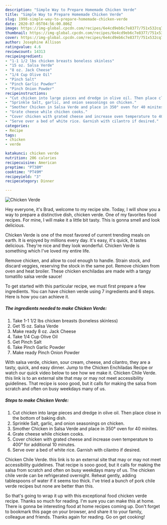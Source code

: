```yaml
---
description: "Simple Way to Prepare Homemade Chicken Verde"
title: "Simple Way to Prepare Homemade Chicken Verde"
slug: 1998-simple-way-to-prepare-homemade-chicken-verde
date: 2020-07-05T04:56:00.806Z
image: https://img-global.cpcdn.com/recipes/6e4cd9eb6c7e8377/751x532cq70/chicken-verde-recipe-main-photo.jpg
thumbnail: https://img-global.cpcdn.com/recipes/6e4cd9eb6c7e8377/751x532cq70/chicken-verde-recipe-main-photo.jpg
cover: https://img-global.cpcdn.com/recipes/6e4cd9eb6c7e8377/751x532cq70/chicken-verde-recipe-main-photo.jpg
author: Josephine Allison
ratingvalue: 4.6
reviewcount: 14313
recipeingredient:
- "1-1 1/2 lbs chicken breasts boneless skinless"
- "15 oz. Salsa Verde"
- "8 oz. Jack Cheese"
- "1/4 Cup Olive Oil"
- "Pinch Salt"
- "Pinch Garlic Powder"
- "Pinch Onion Powder"
recipeinstructions:
- "Cut chicken into large pieces and dredge in olive oil. Then place close in the bottom of baking dish."
- "Sprinkle Salt, garlic, and onion seasonings on chicken."
- "Smother Chicken in Salsa Verde and place in 350° oven for 40 minites."
- "Grate cheese while chicken cooks."
- "Cover chicken with grated cheese and increase oven temperature to 400° for additional 10 minutes."
- "Serve over a bed of white rice. Garnish with cilantro if desired."
categories:
- Recipe
tags:
- chicken
- verde

katakunci: chicken verde 
nutrition: 206 calories
recipecuisine: American
preptime: "PT38M"
cooktime: "PT49M"
recipeyield: "3"
recipecategory: Dinner

---
```



![Chicken Verde](https://img-global.cpcdn.com/recipes/6e4cd9eb6c7e8377/751x532cq70/chicken-verde-recipe-main-photo.jpg)

Hey everyone, it's Brad, welcome to my recipe site. Today, I will show you a way to prepare a distinctive dish, chicken verde. One of my favorites food recipes. For mine, I will make it a little bit tasty. This is gonna smell and look delicious.

Chicken Verde is one of the most favored of current trending meals on earth. It is enjoyed by millions every day. It's easy, it's quick, it tastes delicious. They're nice and they look wonderful. Chicken Verde is something which I've loved my entire life.

Remove chicken, and allow to cool enough to handle. Strain stock, and discard veggies, reserving the stock in the same pot. Remove chicken from oven and heat broiler. These chicken enchiladas are made with a tangy tomatillo salsa verde sauce!


To get started with this particular recipe, we must first prepare a few ingredients. You can have chicken verde using 7 ingredients and 6 steps. Here is how you can achieve it.

<!--inarticleads1-->

##### The ingredients needed to make Chicken Verde:

1. Take 1-1 1/2 lbs chicken breasts (boneless skinless)
1. Get 15 oz. Salsa Verde
1. Make ready 8 oz. Jack Cheese
1. Take 1/4 Cup Olive Oil
1. Get Pinch Salt
1. Take Pinch Garlic Powder
1. Make ready Pinch Onion Powder


With salsa verde, chicken, sour cream, cheese, and cilantro, they are a tasty, quick, and easy dinner. Jump to the Chicken Enchiladas Recipe or watch our quick video below to see how we make it. Chicken Chile Verde. this link is to an external site that may or may not meet accessibility guidelines. That recipe is sooo good, but it calls for making the salsa from scratch and often on busy weekdays many of us. 

<!--inarticleads2-->

##### Steps to make Chicken Verde:

1. Cut chicken into large pieces and dredge in olive oil. Then place close in the bottom of baking dish.
1. Sprinkle Salt, garlic, and onion seasonings on chicken.
1. Smother Chicken in Salsa Verde and place in 350° oven for 40 minites.
1. Grate cheese while chicken cooks.
1. Cover chicken with grated cheese and increase oven temperature to 400° for additional 10 minutes.
1. Serve over a bed of white rice. Garnish with cilantro if desired.


Chicken Chile Verde. this link is to an external site that may or may not meet accessibility guidelines. That recipe is sooo good, but it calls for making the salsa from scratch and often on busy weekdays many of us. The chicken chile verde can be refrigerated overnight. Reheat gently, adding tablespoons of water if it seems too thick. I&#39;ve tried a bunch of pork chile verde recipes but none are better than this. 

So that's going to wrap it up with this exceptional food chicken verde recipe. Thanks so much for reading. I'm sure you can make this at home. There is gonna be interesting food at home recipes coming up. Don't forget to bookmark this page on your browser, and share it to your family, colleague and friends. Thanks again for reading. Go on get cooking!
